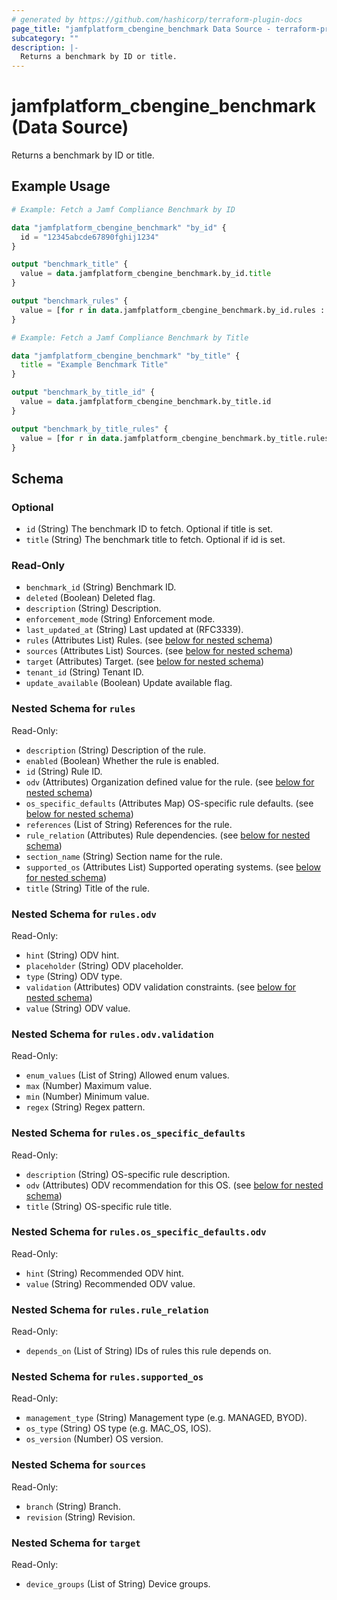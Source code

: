 ```yaml
---
# generated by https://github.com/hashicorp/terraform-plugin-docs
page_title: "jamfplatform_cbengine_benchmark Data Source - terraform-provider-jamfplatform"
subcategory: ""
description: |-
  Returns a benchmark by ID or title.
---
```


# jamfplatform_cbengine_benchmark (Data Source)

Returns a benchmark by ID or title.

## Example Usage

```terraform
# Example: Fetch a Jamf Compliance Benchmark by ID

data "jamfplatform_cbengine_benchmark" "by_id" {
  id = "12345abcde67890fghij1234"
}

output "benchmark_title" {
  value = data.jamfplatform_cbengine_benchmark.by_id.title
}

output "benchmark_rules" {
  value = [for r in data.jamfplatform_cbengine_benchmark.by_id.rules : r.title]
}

# Example: Fetch a Jamf Compliance Benchmark by Title

data "jamfplatform_cbengine_benchmark" "by_title" {
  title = "Example Benchmark Title"
}

output "benchmark_by_title_id" {
  value = data.jamfplatform_cbengine_benchmark.by_title.id
}

output "benchmark_by_title_rules" {
  value = [for r in data.jamfplatform_cbengine_benchmark.by_title.rules : r.title]
}
```

<!-- schema generated by tfplugindocs -->
## Schema

### Optional

- `id` (String) The benchmark ID to fetch. Optional if title is set.
- `title` (String) The benchmark title to fetch. Optional if id is set.

### Read-Only

- `benchmark_id` (String) Benchmark ID.
- `deleted` (Boolean) Deleted flag.
- `description` (String) Description.
- `enforcement_mode` (String) Enforcement mode.
- `last_updated_at` (String) Last updated at (RFC3339).
- `rules` (Attributes List) Rules. (see [below for nested schema](#nestedatt--rules))
- `sources` (Attributes List) Sources. (see [below for nested schema](#nestedatt--sources))
- `target` (Attributes) Target. (see [below for nested schema](#nestedatt--target))
- `tenant_id` (String) Tenant ID.
- `update_available` (Boolean) Update available flag.

<a id="nestedatt--rules"></a>
### Nested Schema for `rules`

Read-Only:

- `description` (String) Description of the rule.
- `enabled` (Boolean) Whether the rule is enabled.
- `id` (String) Rule ID.
- `odv` (Attributes) Organization defined value for the rule. (see [below for nested schema](#nestedatt--rules--odv))
- `os_specific_defaults` (Attributes Map) OS-specific rule defaults. (see [below for nested schema](#nestedatt--rules--os_specific_defaults))
- `references` (List of String) References for the rule.
- `rule_relation` (Attributes) Rule dependencies. (see [below for nested schema](#nestedatt--rules--rule_relation))
- `section_name` (String) Section name for the rule.
- `supported_os` (Attributes List) Supported operating systems. (see [below for nested schema](#nestedatt--rules--supported_os))
- `title` (String) Title of the rule.

<a id="nestedatt--rules--odv"></a>
### Nested Schema for `rules.odv`

Read-Only:

- `hint` (String) ODV hint.
- `placeholder` (String) ODV placeholder.
- `type` (String) ODV type.
- `validation` (Attributes) ODV validation constraints. (see [below for nested schema](#nestedatt--rules--odv--validation))
- `value` (String) ODV value.

<a id="nestedatt--rules--odv--validation"></a>
### Nested Schema for `rules.odv.validation`

Read-Only:

- `enum_values` (List of String) Allowed enum values.
- `max` (Number) Maximum value.
- `min` (Number) Minimum value.
- `regex` (String) Regex pattern.



<a id="nestedatt--rules--os_specific_defaults"></a>
### Nested Schema for `rules.os_specific_defaults`

Read-Only:

- `description` (String) OS-specific rule description.
- `odv` (Attributes) ODV recommendation for this OS. (see [below for nested schema](#nestedatt--rules--os_specific_defaults--odv))
- `title` (String) OS-specific rule title.

<a id="nestedatt--rules--os_specific_defaults--odv"></a>
### Nested Schema for `rules.os_specific_defaults.odv`

Read-Only:

- `hint` (String) Recommended ODV hint.
- `value` (String) Recommended ODV value.



<a id="nestedatt--rules--rule_relation"></a>
### Nested Schema for `rules.rule_relation`

Read-Only:

- `depends_on` (List of String) IDs of rules this rule depends on.


<a id="nestedatt--rules--supported_os"></a>
### Nested Schema for `rules.supported_os`

Read-Only:

- `management_type` (String) Management type (e.g. MANAGED, BYOD).
- `os_type` (String) OS type (e.g. MAC_OS, IOS).
- `os_version` (Number) OS version.



<a id="nestedatt--sources"></a>
### Nested Schema for `sources`

Read-Only:

- `branch` (String) Branch.
- `revision` (String) Revision.


<a id="nestedatt--target"></a>
### Nested Schema for `target`

Read-Only:

- `device_groups` (List of String) Device groups.
